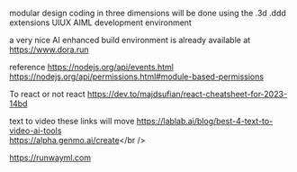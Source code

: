 modular design 
coding in three dimensions will be done using the .3d .ddd extensions
UIUX AIML development environment


a very nice AI enhanced build environment is already available at
https://www.dora.run


reference
https://nodejs.org/api/events.html<br />
https://nodejs.org/api/permissions.html#module-based-permissions<br />


To react or not react
https://dev.to/majdsufian/react-cheatsheet-for-2023-14bd


text to video these links will move
https://lablab.ai/blog/best-4-text-to-video-ai-tools <br />
https://alpha.genmo.ai/create</br />

https://runwayml.com
